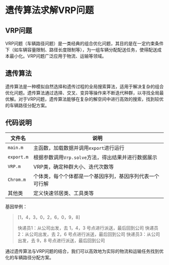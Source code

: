 # 遗传算法求解VRP问题

## VRP问题
VRP问题（车辆路径问题）是一类经典的组合优化问题，其目的是在一定约束条件下（如车辆容量限制、路径长度限制等），为一组车辆分配配送任务，使得配送成本最小化。VRP问题广泛应用于物流、运输等领域。

## 遗传算法
遗传算法是一种模拟自然选择和遗传过程的全局搜索算法，适用于解决复杂的组合优化问题。遗传算法通过选择、交叉、变异等操作来不断迭代种群，以寻找全局最优解。对于VRP问题，遗传算法能够在复杂的解空间中进行高效的搜索，找到较优的车辆路径分配方案。

## 代码说明

| 文件名     | 说明                                                     |
| ---------- | -------------------------------------------------------- |
| `main.m`   | 主函数，加载数据并调用`export`进行运行                   |
| `export.m` | 根据参数调用`Vrp.solve`方法，得出结果并进行数据展示      |
| `VRP.m`    | VRP类，确定种群大小、迭代次数等                          |
| `Chrom.m`  | 个体类，每个个体都是一个基因序列，基因序列代表一个可行解 |
| 其他类     | 定义快速邻居类、工具类等                                 |

基因举例：

>[1，4，3，0，2，6，0，9，8]
>
>快递员1：从公司出发，去 1，4，3 号点进行派送，最后回到公司
>快递员2：从公司出发，去 2，6 号点进行派送，最后回到公司
>快递员3：从公司出发，去 9，8 号点进行派送，最后回到公司



通过遗传算法与VRP问题的结合，我们可以高效地为实际的物流和运输任务找到优化的车辆路径分配方案。